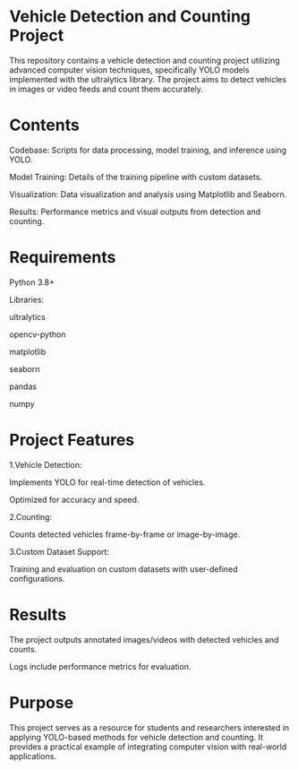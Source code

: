 # Vehicle Detection and Counting Project

This repository contains a vehicle detection and counting project utilizing advanced computer vision techniques, specifically YOLO models implemented with the ultralytics library. The project aims to detect vehicles in images or video feeds and count them accurately.

# Contents

Codebase: Scripts for data processing, model training, and inference using YOLO.

Model Training: Details of the training pipeline with custom datasets.

Visualization: Data visualization and analysis using Matplotlib and Seaborn.

Results: Performance metrics and visual outputs from detection and counting.

# Requirements

Python 3.8+

Libraries:

ultralytics

opencv-python

matplotlib

seaborn

pandas

numpy

# Project Features
1.Vehicle Detection:

  Implements YOLO for real-time detection of vehicles.

  Optimized for accuracy and speed.

2.Counting:

  Counts detected vehicles frame-by-frame or image-by-image.

3.Custom Dataset Support:

  Training and evaluation on custom datasets with user-defined configurations.

# Results
The project outputs annotated images/videos with detected vehicles and counts.

Logs include performance metrics for evaluation.

# Purpose

This project serves as a resource for students and researchers interested in applying YOLO-based methods for vehicle detection and counting. It provides a practical example of integrating computer vision with real-world applications.
